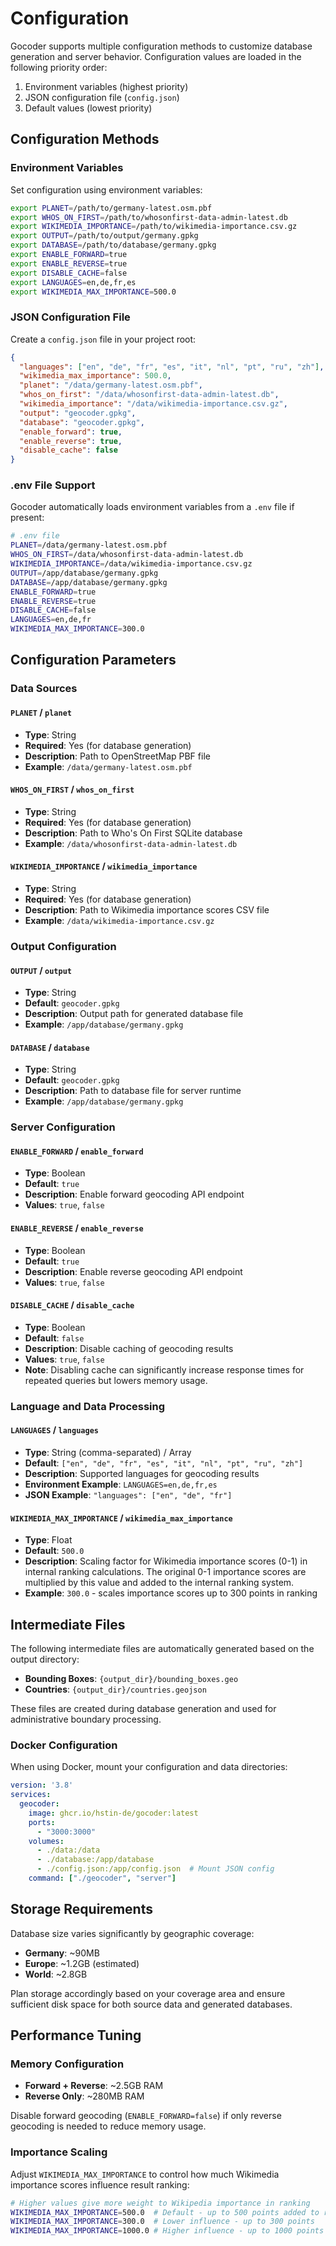 # Configuration

Gocoder supports multiple configuration methods to customize database generation and server behavior. Configuration values are loaded in the following priority order:

1. Environment variables (highest priority)
2. JSON configuration file (`config.json`)
3. Default values (lowest priority)

## Configuration Methods

### Environment Variables

Set configuration using environment variables:

```bash
export PLANET=/path/to/germany-latest.osm.pbf
export WHOS_ON_FIRST=/path/to/whosonfirst-data-admin-latest.db
export WIKIMEDIA_IMPORTANCE=/path/to/wikimedia-importance.csv.gz
export OUTPUT=/path/to/output/germany.gpkg
export DATABASE=/path/to/database/germany.gpkg
export ENABLE_FORWARD=true
export ENABLE_REVERSE=true
export DISABLE_CACHE=false
export LANGUAGES=en,de,fr,es
export WIKIMEDIA_MAX_IMPORTANCE=500.0
```

### JSON Configuration File

Create a `config.json` file in your project root:

```json
{
  "languages": ["en", "de", "fr", "es", "it", "nl", "pt", "ru", "zh"],
  "wikimedia_max_importance": 500.0,
  "planet": "/data/germany-latest.osm.pbf",
  "whos_on_first": "/data/whosonfirst-data-admin-latest.db",
  "wikimedia_importance": "/data/wikimedia-importance.csv.gz",
  "output": "geocoder.gpkg",
  "database": "geocoder.gpkg",
  "enable_forward": true,
  "enable_reverse": true,
  "disable_cache": false
}
```

### .env File Support

Gocoder automatically loads environment variables from a `.env` file if present:

```bash
# .env file
PLANET=/data/germany-latest.osm.pbf
WHOS_ON_FIRST=/data/whosonfirst-data-admin-latest.db
WIKIMEDIA_IMPORTANCE=/data/wikimedia-importance.csv.gz
OUTPUT=/app/database/germany.gpkg
DATABASE=/app/database/germany.gpkg
ENABLE_FORWARD=true
ENABLE_REVERSE=true
DISABLE_CACHE=false
LANGUAGES=en,de,fr
WIKIMEDIA_MAX_IMPORTANCE=300.0
```

## Configuration Parameters

### Data Sources

#### `PLANET` / `planet`
- **Type**: String
- **Required**: Yes (for database generation)
- **Description**: Path to OpenStreetMap PBF file
- **Example**: `/data/germany-latest.osm.pbf`

#### `WHOS_ON_FIRST` / `whos_on_first`
- **Type**: String
- **Required**: Yes (for database generation)
- **Description**: Path to Who's On First SQLite database
- **Example**: `/data/whosonfirst-data-admin-latest.db`

#### `WIKIMEDIA_IMPORTANCE` / `wikimedia_importance`
- **Type**: String
- **Required**: Yes (for database generation)
- **Description**: Path to Wikimedia importance scores CSV file
- **Example**: `/data/wikimedia-importance.csv.gz`

### Output Configuration

#### `OUTPUT` / `output`
- **Type**: String
- **Default**: `geocoder.gpkg`
- **Description**: Output path for generated database file
- **Example**: `/app/database/germany.gpkg`

#### `DATABASE` / `database`
- **Type**: String
- **Default**: `geocoder.gpkg`
- **Description**: Path to database file for server runtime
- **Example**: `/app/database/germany.gpkg`

### Server Configuration

#### `ENABLE_FORWARD` / `enable_forward`
- **Type**: Boolean
- **Default**: `true`
- **Description**: Enable forward geocoding API endpoint
- **Values**: `true`, `false`

#### `ENABLE_REVERSE` / `enable_reverse`
- **Type**: Boolean
- **Default**: `true`
- **Description**: Enable reverse geocoding API endpoint
- **Values**: `true`, `false`

#### `DISABLE_CACHE` / `disable_cache`
- **Type**: Boolean
- **Default**: `false`
- **Description**: Disable caching of geocoding results
- **Values**: `true`, `false`
- **Note**: Disabling cache can significantly increase response times for repeated queries but lowers memory usage.

### Language and Data Processing

#### `LANGUAGES` / `languages`
- **Type**: String (comma-separated) / Array
- **Default**: `["en", "de", "fr", "es", "it", "nl", "pt", "ru", "zh"]`
- **Description**: Supported languages for geocoding results
- **Environment Example**: `LANGUAGES=en,de,fr,es`
- **JSON Example**: `"languages": ["en", "de", "fr"]`

#### `WIKIMEDIA_MAX_IMPORTANCE` / `wikimedia_max_importance`
- **Type**: Float
- **Default**: `500.0`
- **Description**: Scaling factor for Wikimedia importance scores (0-1) in internal ranking calculations. The original 0-1 importance scores are multiplied by this value and added to the internal ranking system.
- **Example**: `300.0` - scales importance scores up to 300 points in ranking

## Intermediate Files

The following intermediate files are automatically generated based on the output directory:

- **Bounding Boxes**: `{output_dir}/bounding_boxes.geo`
- **Countries**: `{output_dir}/countries.geojson`

These files are created during database generation and used for administrative boundary processing.

### Docker Configuration

When using Docker, mount your configuration and data directories:

```yaml
version: '3.8'
services:
  geocoder:
    image: ghcr.io/hstin-de/gocoder:latest
    ports:
      - "3000:3000"
    volumes:
      - ./data:/data
      - ./database:/app/database
      - ./config.json:/app/config.json  # Mount JSON config
    command: ["./geocoder", "server"]
```

## Storage Requirements

Database size varies significantly by geographic coverage:

- **Germany**: ~90MB
- **Europe**: ~1.2GB (estimated)
- **World**: ~2.8GB

Plan storage accordingly based on your coverage area and ensure sufficient disk space for both source data and generated databases.

## Performance Tuning

### Memory Configuration

- **Forward + Reverse**: ~2.5GB RAM
- **Reverse Only**: ~280MB RAM

Disable forward geocoding (`ENABLE_FORWARD=false`) if only reverse geocoding is needed to reduce memory usage.

### Importance Scaling

Adjust `WIKIMEDIA_MAX_IMPORTANCE` to control how much Wikimedia importance scores influence result ranking:

```bash
# Higher values give more weight to Wikipedia importance in ranking
WIKIMEDIA_MAX_IMPORTANCE=500.0  # Default - up to 500 points added to ranking
WIKIMEDIA_MAX_IMPORTANCE=300.0  # Lower influence - up to 300 points
WIKIMEDIA_MAX_IMPORTANCE=1000.0 # Higher influence - up to 1000 points
```
